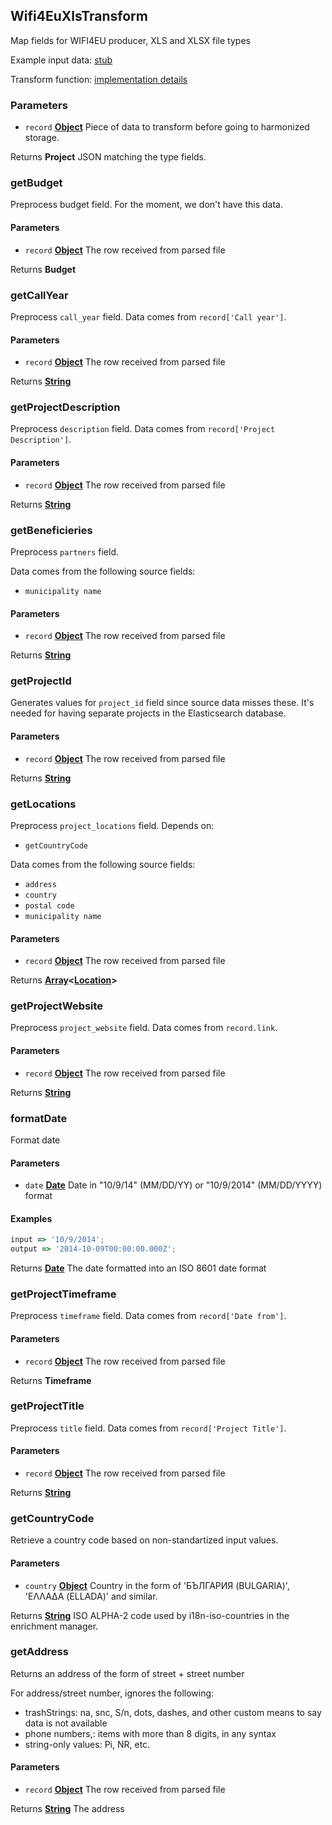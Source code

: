 <!-- Generated by documentation.js. Update this documentation by updating the source code. -->

## Wifi4EuXlsTransform

Map fields for WIFI4EU producer, XLS and XLSX file types

Example input data: [stub][1]

Transform function: [implementation details][2]

### Parameters

- `record` **[Object][3]** Piece of data to transform before going to harmonized storage.

Returns **Project** JSON matching the type fields.

### getBudget

Preprocess budget field. For the moment, we don't have this data.

#### Parameters

- `record` **[Object][3]** The row received from parsed file

Returns **Budget**

### getCallYear

Preprocess `call_year` field. Data comes from `record['Call year']`.

#### Parameters

- `record` **[Object][3]** The row received from parsed file

Returns **[String][4]**

### getProjectDescription

Preprocess `description` field. Data comes from `record['Project Description']`.

#### Parameters

- `record` **[Object][3]** The row received from parsed file

Returns **[String][4]**

### getBeneficieries

Preprocess `partners` field.

Data comes from the following source fields:

- `municipality name`

#### Parameters

- `record` **[Object][3]** The row received from parsed file

Returns **[String][4]**

### getProjectId

Generates values for `project_id` field since source data misses these.
It's needed for having separate projects in the Elasticsearch database.

#### Parameters

- `record` **[Object][3]** The row received from parsed file

Returns **[String][4]**

### getLocations

Preprocess `project_locations` field.
Depends on:

- `getCountryCode`

Data comes from the following source fields:

- `address`
- `country`
- `postal code`
- `municipality name`

#### Parameters

- `record` **[Object][3]** The row received from parsed file

Returns **[Array][5]&lt;[Location][6]>**

### getProjectWebsite

Preprocess `project_website` field. Data comes from `record.link`.

#### Parameters

- `record` **[Object][3]** The row received from parsed file

Returns **[String][4]**

### formatDate

Format date

#### Parameters

- `date` **[Date][7]** Date in "10/9/14" (MM/DD/YY) or "10/9/2014" (MM/DD/YYYY) format

#### Examples

```javascript
input => '10/9/2014';
output => '2014-10-09T00:00:00.000Z';
```

Returns **[Date][7]** The date formatted into an ISO 8601 date format

### getProjectTimeframe

Preprocess `timeframe` field. Data comes from `record['Date from']`.

#### Parameters

- `record` **[Object][3]** The row received from parsed file

Returns **Timeframe**

### getProjectTitle

Preprocess `title` field. Data comes from `record['Project Title']`.

#### Parameters

- `record` **[Object][3]** The row received from parsed file

Returns **[String][4]**

### getCountryCode

Retrieve a country code based on non-standartized input values.

#### Parameters

- `country` **[Object][3]** Country in the form of 'БЪЛГАРИЯ (BULGARIA)', 'ΕΛΛΑΔΑ (ELLADA)' and similar.

Returns **[String][4]** ISO ALPHA-2 code used by i18n-iso-countries in the enrichment manager.

### getAddress

Returns an address of the form of street + street number

For address/street number, ignores the following:

- trashStrings: na, snc, S/n, dots, dashes, and other custom means to say data is not available
- phone numbers,: items with more than 8 digits, in any syntax
- string-only values: Pi, NR, etc.

#### Parameters

- `record` **[Object][3]** The row received from parsed file

Returns **[String][4]** The address

[1]: https://github.com/ec-europa/eubfr-data-lake/blob/master/services/ingestion/etl/wifi4eu/xls/test/stubs/record.json
[2]: https://github.com/ec-europa/eubfr-data-lake/blob/master/services/ingestion/etl/wifi4eu/xls/src/lib/transform.js
[3]: https://developer.mozilla.org/docs/Web/JavaScript/Reference/Global_Objects/Object
[4]: https://developer.mozilla.org/docs/Web/JavaScript/Reference/Global_Objects/String
[5]: https://developer.mozilla.org/docs/Web/JavaScript/Reference/Global_Objects/Array
[6]: https://developer.mozilla.org/docs/Web/API/Location
[7]: https://developer.mozilla.org/docs/Web/JavaScript/Reference/Global_Objects/Date
